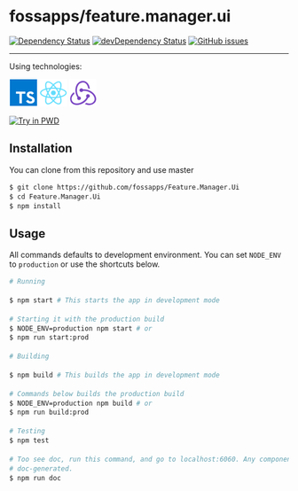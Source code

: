 # fossapps/feature.manager.ui

[![Dependency Status](https://david-dm.org/fossapps/feature.manager.ui.svg)](https://david-dm.org/crazyfactory/feature.manager.ui)
[![devDependency Status](https://david-dm.org/crazyfactory/feature.manager.ui/dev-status.svg)](https://david-dm.org/crazyfactory/feature.manager.ui?type=dev)
[![GitHub issues](https://img.shields.io/github/issues/crazyfactory/feature.manager.ui.svg)](https://github.com/crazyfactory/feature.manager.ui/issues)
___

Using technologies:

[![TypeScript](./.github/typescript.png)](https://www.typescriptlang.org/)
[![React](./.github/react.png)](https://github.com/facebook/react)
[![Redux](./.github/redux.png)](https://github.com/reactjs/redux)


[![Try in PWD](https://github.com/play-with-docker/stacks/raw/master/assets/images/button.png)](https://labs.play-with-docker.com/?stack=https://gist.githubusercontent.com/cyberhck/aea79cf0fc70030e8a0addb349a223d3/raw/404f30d96bf39a78e8de386ed8befe5d9c8f378c/docker-compose-stable.yml)

## Installation

You can clone from this repository and use master

```bash
$ git clone https://github.com/fossapps/Feature.Manager.Ui
$ cd Feature.Manager.Ui
$ npm install
```

## Usage

All commands defaults to development environment. You can set `NODE_ENV` to `production` or use the shortcuts below.

```bash
# Running

$ npm start # This starts the app in development mode

# Starting it with the production build
$ NODE_ENV=production npm start # or
$ npm run start:prod

# Building 

$ npm build # This builds the app in development mode

# Commands below builds the production build
$ NODE_ENV=production npm build # or
$ npm run build:prod

# Testing
$ npm test

# Too see doc, run this command, and go to localhost:6060. Any component that has .md file with the same name will be
# doc-generated.
$ npm run doc
```
